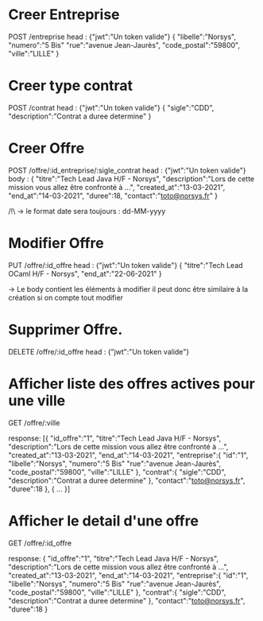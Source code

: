 # Creer Entreprise

POST /entreprise
head : {"jwt":"Un token valide"}
{
	"libelle":"Norsys",
	"numero":"5 Bis"
	"rue":"avenue Jean-Jaurès",
	"code_postal":"59800",
	"ville":"LILLE"
}

# Creer type contrat

POST /contrat
head : {"jwt":"Un token valide"}
{
		"sigle":"CDD",
		"description":"Contrat a duree determine"
}

# Creer Offre

POST /offre/:id_entreprise/:sigle_contrat
head : {"jwt":"Un token valide"}
body : {
"titre":"Tech Lead Java H/F - Norsys",
"description":"Lors de cette mission vous allez être confronté à ...",
"created_at":"13-03-2021",
"end_at":"14-03-2021",
"duree":18,
"contact":"toto@norsys.fr"
}

/!\ 
-> le format date sera toujours : dd-MM-yyyy

# Modifier Offre

PUT /offre/:id_offre
head : {"jwt":"Un token valide"}
{
	"titre":"Tech Lead OCaml H/F - Norsys",
    "end_at":"22-06-2021"
}

-> Le body contient les éléments à modifier il peut donc être similaire à la création si on compte tout modifier

# Supprimer Offre.

DELETE /offre/:id_offre
head : {"jwt":"Un token valide"}


# Afficher liste des offres actives pour une ville

GET /offre/:ville

response: 
[{
	"id_offre":"1",
	"titre":"Tech Lead Java H/F - Norsys",
	"description":"Lors de cette mission vous allez être confronté à ...",
	"created_at":"13-03-2021",
	"end_at":"14-03-2021",
	"entreprise":{
		"id":"1",
		"libelle":"Norsys",
		"numero":"5 Bis"
		"rue":"avenue Jean-Jaurès",
		"code_postal":"59800",
		"ville":"LILLE"
	},
	"contrat":{
		"sigle":"CDD",
		"description":"Contrat a duree determine"
	},
	"contact":"toto@norsys.fr",
	"duree":18
},
{
...
}]

# Afficher le detail d'une offre

GET /offre/:id_offre
 
response: 
{
	"id_offre":"1",
	"titre":"Tech Lead Java H/F - Norsys",
	"description":"Lors de cette mission vous allez être confronté à ...",
	"created_at":"13-03-2021",
	"end_at":"14-03-2021",
	"entreprise":{
		"id":"1",
		"libelle":"Norsys",
		"numero":"5 Bis"
		"rue":"avenue Jean-Jaurès",
		"code_postal":"59800",
		"ville":"LILLE"
	},
	"contrat":{
		"sigle":"CDD",
		"description":"Contrat a duree determine"
	},
	"contact":"toto@norsys.fr",
	"duree":18
}